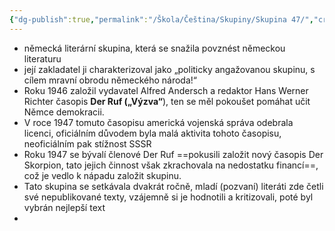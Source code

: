 ```yaml
---
{"dg-publish":true,"permalink":"/Škola/Čeština/Skupiny/Skupina 47/","created":"2024-03-21T10:59:17.934+01:00","updated":"2024-03-21T11:04:25.741+01:00"}
---
```


- německá literární skupina, která se snažila povznést německou literaturu
- její zakladatel ji charakterizoval jako „politicky angažovanou skupinu, s cílem mravní obrodu německého národa!“
- Roku 1946 založil vydavatel Alfred Andersch a redaktor Hans Werner Richter časopis **Der Ruf („Výzva“**), ten se měl pokoušet pomáhat učit Němce demokracii.
- V roce 1947 tomuto časopisu americká vojenská správa odebrala licenci, oficiálním důvodem byla malá aktivita tohoto časopisu, neoficiálním pak stížnost SSSR
- Roku 1947 se bývalí členové Der Ruf ==pokusili založit nový časopis Der Skorpion, tato jejich činnost však zkrachovala na nedostatku financí==, což je vedlo k nápadu založit skupinu.
- Tato skupina se setkávala dvakrát ročně, mladí (pozvaní) literáti zde četli své nepublikované texty, vzájemně si je hodnotili a kritizovali, poté byl vybrán nejlepší text
- 
